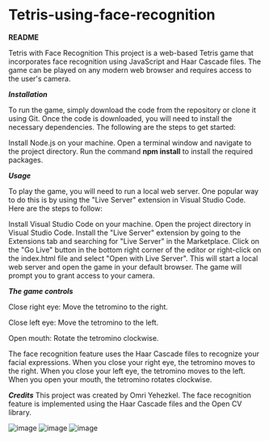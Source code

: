 # Tetris-using-face-recognition

**README**

Tetris with Face Recognition
This project is a web-based Tetris game that incorporates face recognition using JavaScript and Haar Cascade files. The game can be played on any modern web browser and requires access to the user's camera.

***Installation***

To run the game, simply download the code from the repository or clone it using Git. Once the code is downloaded, you will need to install the necessary dependencies. The following are the steps to get started:

Install Node.js on your machine.
Open a terminal window and navigate to the project directory.
Run the command **npm install** to install the required packages.

***Usage***

To play the game, you will need to run a local web server. One popular way to do this is by using the "Live Server" extension in Visual Studio Code. Here are the steps to follow:

Install Visual Studio Code on your machine.
Open the project directory in Visual Studio Code.
Install the "Live Server" extension by going to the Extensions tab and searching for "Live Server" in the Marketplace.
Click on the "Go Live" button in the bottom right corner of the editor or right-click on the index.html file and select "Open with Live Server".
This will start a local web server and open the game in your default browser. The game will prompt you to grant access to your camera.

***The game controls***

Close right eye: Move the tetromino to the right.

Close left eye: Move the tetromino to the left.

Open mouth: Rotate the tetromino clockwise.

The face recognition feature uses the Haar Cascade files to recognize your facial expressions. When you close your right eye, the tetromino moves to the right. When you close your left eye, the tetromino moves to the left. When you open your mouth, the tetromino rotates clockwise.


***Credits***
This project was created by Omri Yehezkel. The face recognition feature is implemented using the Haar Cascade files and the Open CV library.


![image](https://user-images.githubusercontent.com/40993248/227048136-1b7165ff-cb15-4ee3-b32d-9b732b5dfeb5.png)
![image](https://user-images.githubusercontent.com/40993248/227048142-6f03f40c-7d08-47a3-a0ec-cc88c50c0005.png)
![image](https://user-images.githubusercontent.com/40993248/227048149-ff0ec154-0088-4e7a-b287-068efe99e54d.png)
